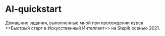 # AI-quickstart
Домашние задания, выполненные мной при прохождении курса &lt;&lt;Быстрый старт в Искусственный Интеллект>> на Stepik осенью 2021.
